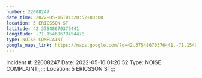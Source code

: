```yaml
---
number: 22008247
date_time: 2022-05-16T01:20:52+00:00
location: 5 ERICSSON ST
latitude: 42.37548670376441
longitude: -71.15460679454478
type: NOISE COMPLAINT
google_maps_link: https://maps.google.com/?q=42.37548670376441,-71.15460679454478
---
```


Incident #: 22008247  Date: 2022-05-16 01:20:52   Type: NOISE COMPLAINT;;;;;;Location: 5 ERICSSON ST;;;
